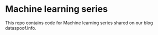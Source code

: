 # Machine learning series

This repo contains code for Machine learning series shared on our blog dataspoof.info.


